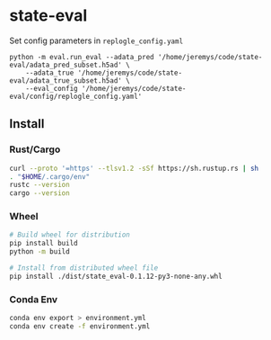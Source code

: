 # state-eval

Set config parameters in `replogle_config.yaml`

```
python -m eval.run_eval --adata_pred '/home/jeremys/code/state-eval/adata_pred_subset.h5ad' \
    --adata_true '/home/jeremys/code/state-eval/adata_true_subset.h5ad' \
    --eval_config '/home/jeremys/code/state-eval/config/replogle_config.yaml'
```

## Install



### Rust/Cargo
```bash
curl --proto '=https' --tlsv1.2 -sSf https://sh.rustup.rs | sh
. "$HOME/.cargo/env"
rustc --version
cargo --version
```

### Wheel
```bash
# Build wheel for distribution
pip install build
python -m build

# Install from distributed wheel file
pip install ./dist/state_eval-0.1.12-py3-none-any.whl
```

### Conda Env
```bash
conda env export > environment.yml
conda env create -f environment.yml
```